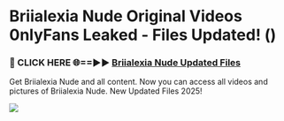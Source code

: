 # Briialexia Nude Original Videos 0nlyFans Leaked - Files Updated! ()

<h3>🔴 CLICK HERE 🌐==►► <a href="https://tinyurl.com/2p9ay9w9" rel="nofollow">Briialexia Nude Updated Files</a></h3>

Get Briialexia Nude and all content. Now you can access all videos and pictures of Briialexia Nude. New Updated Files 2025!

[![](https://i.imgur.com/KQgVmj3.gif)](https://tinyurl.com/2p9ay9w9)
